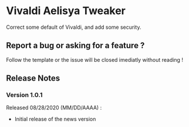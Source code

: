 # Vivaldi Aelisya Tweaker
Correct some default of Vivaldi, and add some security.

## Report a bug or asking for a feature ?
Follow the template or the issue will be closed imediatly without reading !

## Release Notes

### Version 1.0.1
Released 08/28/2020 (MM/DD/AAAA) :
<ul>
<li>Initial release of the news version</li>  
</ul>
